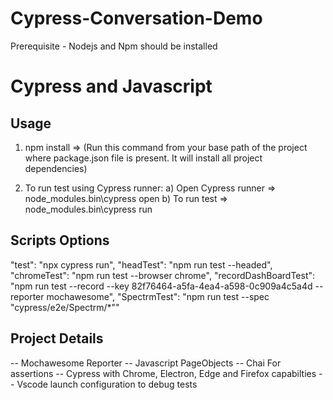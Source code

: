 # Cypress-Conversation-Demo
Prerequisite - Nodejs and Npm should be installed

# Cypress and Javascript

## Usage

1) npm install  => (Run this command from your base path of the project
where package.json file is present. It will install all project dependencies)

2) To run test using Cypress runner:
   a) Open Cypress runner => node_modules\.bin\cypress open
   b) To run test => node_modules\.bin\cypress run

## Scripts Options

"test": "npx cypress run",
"headTest": "npm run test --headed",
"chromeTest": "npm run test --browser chrome",
"recordDashBoardTest": "npm run test --record --key 82f76464-a5fa-4ea4-a598-0c909a4c5a4d --reporter mochawesome",
"SpectrmTest": "npm run test --spec \"cypress/e2e/Spectrm/*\""


## Project Details
-- Mochawesome Reporter
-- Javascript PageObjects
-- Chai For assertions
-- Cypress with Chrome, Electron, Edge and Firefox capabilties
-- Vscode launch configuration to debug tests